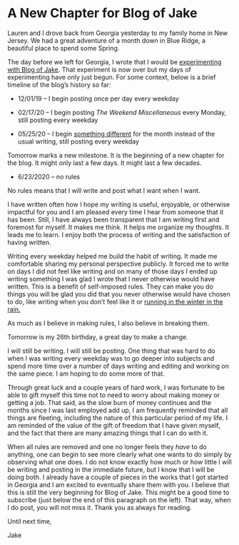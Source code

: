 # A New Chapter for Blog of Jake

Lauren and I drove back from Georgia yesterday to my family home in New Jersey. We had a great adventure of a month down in Blue Ridge, a beautiful place to spend some Spring.

The day before we left for Georgia, I wrote that I would be [experimenting with Blog of Jake](https://blogofjake.com/2020/05/22/experimenting-with-blog-of-jake/). That experiment is now over but my days of experimenting have only just begun. For some context, below is a brief timeline of the blog’s history so far:

  * 12/01/19 – I begin posting once per day every weekday

  * 02/17/20 – I begin posting _The Weekend Miscellaneous_ every Monday, still posting every weekday

  * 05/25/20 – I begin [something different](https://blogofjake.com/2020/05/22/experimenting-with-blog-of-jake/) for the month instead of the usual writing, still posting every weekday




Tomorrow marks a new milestone. It is the beginning of a new chapter for the blog. It might only last a few days. It might last a few decades.

  * 6/23/2020 – no rules




No rules means that I will write and post what I want when I want.

I have written often how I hope my writing is useful, enjoyable, or otherwise impactful for you and I am pleased every time I hear from someone that it has been. Still, I have always been transparent that I am writing first and foremost for myself. It makes me think. It helps me organize my thoughts. It leads me to learn. I enjoy both the process of writing and the satisfaction of having written.

Writing every weekday helped me build the habit of writing. It made me comfortable sharing my personal perspective publicly. It forced me to write on days I did not feel like writing and on many of those days I ended up writing something I was glad I wrote that I never otherwise would have written. This is a benefit of self-imposed rules. They can make you do things you will be glad you did that you never otherwise would have chosen to do, like writing when you don’t feel like it or [running in the winter in the rain.](https://blogofjake.com/2020/03/06/running-in-the-winter-in-the-rain/)

As much as I believe in making rules, I also believe in breaking them.

Tomorrow is my 26th birthday, a great day to make a change.

I will still be writing. I will still be posting. One thing that was hard to do when I was writing every weekday was to go deeper into subjects and spend more time over a number of days writing and editing and working on the same piece. I am hoping to do some more of that.

Through great luck and a couple years of hard work, I was fortunate to be able to gift myself this time not to need to worry about making money or getting a job. That said, as the slow burn of money continues and the months since I was last employed add up, I am frequently reminded that all things are fleeting, including the nature of this particular period of my life. I am reminded of the value of the gift of freedom that I have given myself, and the fact that there are many amazing things that I can do with it.

When all rules are removed and one no longer feels they _have_ to do anything, one can begin to see more clearly what one wants to do simply by observing what one does. I do not know exactly how much or how little I will be writing and posting in the immediate future, but I know that I will be doing both. I already have a couple of pieces in the works that I got started in Georgia and I am excited to eventually share them with you. I believe that this is still the very beginning for Blog of Jake. This might be a good time to subscribe (just below the end of this paragraph on the left). That way, when I do post, you will not miss it. Thank you as always for reading.

Until next time,

Jake
